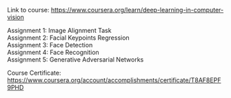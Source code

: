 Link to course: https://www.coursera.org/learn/deep-learning-in-computer-vision

Assignment 1: Image Alignment Task  
Assignment 2: Facial Keypoints Regression  
Assignment 3: Face Detection  
Assignment 4: Face Recognition  
Assignment 5: Generative Adversarial Networks  
  
Course Certificate: https://www.coursera.org/account/accomplishments/certificate/T8AF8EPF9PHD
